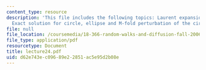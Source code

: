 ```yaml
---
content_type: resource
description: 'This file includes the following topics: Laurent expansion, Area equation,
  Exact solution for circle, ellipse and M-fold perturbation of the circle.'
file: null
file_location: /coursemedia/18-366-random-walks-and-diffusion-fall-2006/d62e743ec09689e22851ac5e95d2b08e_lecture24.pdf
file_type: application/pdf
resourcetype: Document
title: lecture24.pdf
uid: d62e743e-c096-89e2-2851-ac5e95d2b08e
---
```

